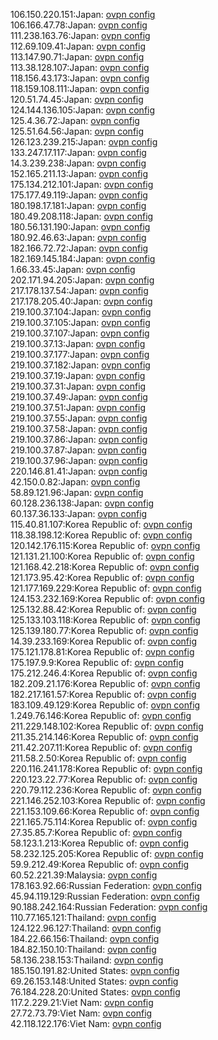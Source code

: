 106.150.220.151:Japan: [ovpn config](vpn/106_150_220_151.ovpn)  
106.166.47.78:Japan: [ovpn config](vpn/106_166_47_78.ovpn)  
111.238.163.76:Japan: [ovpn config](vpn/111_238_163_76.ovpn)  
112.69.109.41:Japan: [ovpn config](vpn/112_69_109_41.ovpn)  
113.147.90.71:Japan: [ovpn config](vpn/113_147_90_71.ovpn)  
113.38.128.107:Japan: [ovpn config](vpn/113_38_128_107.ovpn)  
118.156.43.173:Japan: [ovpn config](vpn/118_156_43_173.ovpn)  
118.159.108.111:Japan: [ovpn config](vpn/118_159_108_111.ovpn)  
120.51.74.45:Japan: [ovpn config](vpn/120_51_74_45.ovpn)  
124.144.136.105:Japan: [ovpn config](vpn/124_144_136_105.ovpn)  
125.4.36.72:Japan: [ovpn config](vpn/125_4_36_72.ovpn)  
125.51.64.56:Japan: [ovpn config](vpn/125_51_64_56.ovpn)  
126.123.239.215:Japan: [ovpn config](vpn/126_123_239_215.ovpn)  
133.247.17.117:Japan: [ovpn config](vpn/133_247_17_117.ovpn)  
14.3.239.238:Japan: [ovpn config](vpn/14_3_239_238.ovpn)  
152.165.211.13:Japan: [ovpn config](vpn/152_165_211_13.ovpn)  
175.134.212.101:Japan: [ovpn config](vpn/175_134_212_101.ovpn)  
175.177.49.119:Japan: [ovpn config](vpn/175_177_49_119.ovpn)  
180.198.17.181:Japan: [ovpn config](vpn/180_198_17_181.ovpn)  
180.49.208.118:Japan: [ovpn config](vpn/180_49_208_118.ovpn)  
180.56.131.190:Japan: [ovpn config](vpn/180_56_131_190.ovpn)  
180.92.46.63:Japan: [ovpn config](vpn/180_92_46_63.ovpn)  
182.166.72.72:Japan: [ovpn config](vpn/182_166_72_72.ovpn)  
182.169.145.184:Japan: [ovpn config](vpn/182_169_145_184.ovpn)  
1.66.33.45:Japan: [ovpn config](vpn/1_66_33_45.ovpn)  
202.171.94.205:Japan: [ovpn config](vpn/202_171_94_205.ovpn)  
217.178.137.54:Japan: [ovpn config](vpn/217_178_137_54.ovpn)  
217.178.205.40:Japan: [ovpn config](vpn/217_178_205_40.ovpn)  
219.100.37.104:Japan: [ovpn config](vpn/219_100_37_104.ovpn)  
219.100.37.105:Japan: [ovpn config](vpn/219_100_37_105.ovpn)  
219.100.37.107:Japan: [ovpn config](vpn/219_100_37_107.ovpn)  
219.100.37.13:Japan: [ovpn config](vpn/219_100_37_13.ovpn)  
219.100.37.177:Japan: [ovpn config](vpn/219_100_37_177.ovpn)  
219.100.37.182:Japan: [ovpn config](vpn/219_100_37_182.ovpn)  
219.100.37.19:Japan: [ovpn config](vpn/219_100_37_19.ovpn)  
219.100.37.31:Japan: [ovpn config](vpn/219_100_37_31.ovpn)  
219.100.37.49:Japan: [ovpn config](vpn/219_100_37_49.ovpn)  
219.100.37.51:Japan: [ovpn config](vpn/219_100_37_51.ovpn)  
219.100.37.55:Japan: [ovpn config](vpn/219_100_37_55.ovpn)  
219.100.37.58:Japan: [ovpn config](vpn/219_100_37_58.ovpn)  
219.100.37.86:Japan: [ovpn config](vpn/219_100_37_86.ovpn)  
219.100.37.87:Japan: [ovpn config](vpn/219_100_37_87.ovpn)  
219.100.37.96:Japan: [ovpn config](vpn/219_100_37_96.ovpn)  
220.146.81.41:Japan: [ovpn config](vpn/220_146_81_41.ovpn)  
42.150.0.82:Japan: [ovpn config](vpn/42_150_0_82.ovpn)  
58.89.121.96:Japan: [ovpn config](vpn/58_89_121_96.ovpn)  
60.128.236.138:Japan: [ovpn config](vpn/60_128_236_138.ovpn)  
60.137.36.133:Japan: [ovpn config](vpn/60_137_36_133.ovpn)  
115.40.81.107:Korea Republic of: [ovpn config](vpn/115_40_81_107.ovpn)  
118.38.198.12:Korea Republic of: [ovpn config](vpn/118_38_198_12.ovpn)  
120.142.176.115:Korea Republic of: [ovpn config](vpn/120_142_176_115.ovpn)  
121.131.21.100:Korea Republic of: [ovpn config](vpn/121_131_21_100.ovpn)  
121.168.42.218:Korea Republic of: [ovpn config](vpn/121_168_42_218.ovpn)  
121.173.95.42:Korea Republic of: [ovpn config](vpn/121_173_95_42.ovpn)  
121.177.169.229:Korea Republic of: [ovpn config](vpn/121_177_169_229.ovpn)  
124.153.232.169:Korea Republic of: [ovpn config](vpn/124_153_232_169.ovpn)  
125.132.88.42:Korea Republic of: [ovpn config](vpn/125_132_88_42.ovpn)  
125.133.103.118:Korea Republic of: [ovpn config](vpn/125_133_103_118.ovpn)  
125.139.180.77:Korea Republic of: [ovpn config](vpn/125_139_180_77.ovpn)  
14.39.233.169:Korea Republic of: [ovpn config](vpn/14_39_233_169.ovpn)  
175.121.178.81:Korea Republic of: [ovpn config](vpn/175_121_178_81.ovpn)  
175.197.9.9:Korea Republic of: [ovpn config](vpn/175_197_9_9.ovpn)  
175.212.246.4:Korea Republic of: [ovpn config](vpn/175_212_246_4.ovpn)  
182.209.21.176:Korea Republic of: [ovpn config](vpn/182_209_21_176.ovpn)  
182.217.161.57:Korea Republic of: [ovpn config](vpn/182_217_161_57.ovpn)  
183.109.49.129:Korea Republic of: [ovpn config](vpn/183_109_49_129.ovpn)  
1.249.76.146:Korea Republic of: [ovpn config](vpn/1_249_76_146.ovpn)  
211.229.148.102:Korea Republic of: [ovpn config](vpn/211_229_148_102.ovpn)  
211.35.214.146:Korea Republic of: [ovpn config](vpn/211_35_214_146.ovpn)  
211.42.207.11:Korea Republic of: [ovpn config](vpn/211_42_207_11.ovpn)  
211.58.2.50:Korea Republic of: [ovpn config](vpn/211_58_2_50.ovpn)  
220.116.241.178:Korea Republic of: [ovpn config](vpn/220_116_241_178.ovpn)  
220.123.22.77:Korea Republic of: [ovpn config](vpn/220_123_22_77.ovpn)  
220.79.112.236:Korea Republic of: [ovpn config](vpn/220_79_112_236.ovpn)  
221.146.252.103:Korea Republic of: [ovpn config](vpn/221_146_252_103.ovpn)  
221.153.109.66:Korea Republic of: [ovpn config](vpn/221_153_109_66.ovpn)  
221.165.75.114:Korea Republic of: [ovpn config](vpn/221_165_75_114.ovpn)  
27.35.85.7:Korea Republic of: [ovpn config](vpn/27_35_85_7.ovpn)  
58.123.1.213:Korea Republic of: [ovpn config](vpn/58_123_1_213.ovpn)  
58.232.125.205:Korea Republic of: [ovpn config](vpn/58_232_125_205.ovpn)  
59.9.212.49:Korea Republic of: [ovpn config](vpn/59_9_212_49.ovpn)  
60.52.221.39:Malaysia: [ovpn config](vpn/60_52_221_39.ovpn)  
178.163.92.66:Russian Federation: [ovpn config](vpn/178_163_92_66.ovpn)  
45.94.119.129:Russian Federation: [ovpn config](vpn/45_94_119_129.ovpn)  
90.188.242.164:Russian Federation: [ovpn config](vpn/90_188_242_164.ovpn)  
110.77.165.121:Thailand: [ovpn config](vpn/110_77_165_121.ovpn)  
124.122.96.127:Thailand: [ovpn config](vpn/124_122_96_127.ovpn)  
184.22.66.156:Thailand: [ovpn config](vpn/184_22_66_156.ovpn)  
184.82.150.10:Thailand: [ovpn config](vpn/184_82_150_10.ovpn)  
58.136.238.153:Thailand: [ovpn config](vpn/58_136_238_153.ovpn)  
185.150.191.82:United States: [ovpn config](vpn/185_150_191_82.ovpn)  
69.26.153.148:United States: [ovpn config](vpn/69_26_153_148.ovpn)  
76.184.228.20:United States: [ovpn config](vpn/76_184_228_20.ovpn)  
117.2.229.21:Viet Nam: [ovpn config](vpn/117_2_229_21.ovpn)  
27.72.73.79:Viet Nam: [ovpn config](vpn/27_72_73_79.ovpn)  
42.118.122.176:Viet Nam: [ovpn config](vpn/42_118_122_176.ovpn)  
